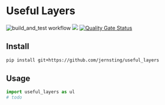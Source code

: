 # Useful Layers

![build_and_test workflow](https://github.com/jernsting/useful_layers/actions/workflows/build_and_test.yml/badge.svg)
![](https://img.shields.io/badge/PyTorch-%23EE4C2C.svg?style=for-the-badge&logo=PyTorch&logoColor=white)
[![Quality Gate Status](https://sonarcloud.io/api/project_badges/measure?project=jernsting_useful_layers&metric=alert_status)](https://sonarcloud.io/dashboard?id=jernsting_useful_layers)


## Install

```bash
pip install git+https://github.com/jernsting/useful_layers
```

## Usage

```python
import useful_layers as ul
# todo
```
